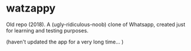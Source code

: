 # watzappy

Old repo (2018). A (ugly-ridiculous-noob) clone of Whatsapp, created just for learning and testing purposes.

(haven't updated the app for a very long time... )
